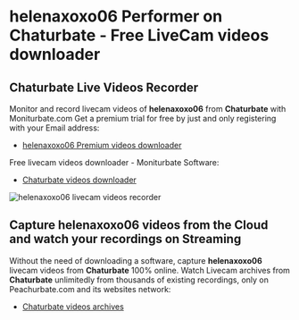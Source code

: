 # helenaxoxo06 Performer on Chaturbate - Free LiveCam videos downloader

## Chaturbate Live Videos Recorder

Monitor and record livecam videos of **helenaxoxo06** from **Chaturbate** with Moniturbate.com
Get a premium trial for free by just and only registering with your Email address:
* [helenaxoxo06 Premium videos downloader](https://moniturbate.com/request-demo-licence-key.html)

Free livecam videos downloader - Moniturbate Software:
* [Chaturbate videos downloader](https://moniturbate.com/moniturbate-download-software.html)

![helenaxoxo06 livecam videos recorder](https://peachurnet.com/templates/moniturbate-software.png)


## Capture helenaxoxo06 videos from the Cloud and watch your recordings on Streaming

Without the need of downloading a software, capture **helenaxoxo06** livecam videos from **Chaturbate** 100% online.
Watch Livecam archives from **Chaturbate** unlimitedly from thousands of existing recordings, only on Peachurbate.com and its websites network:
* [Chaturbate videos archives](https://peachurnet.com/)